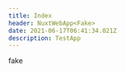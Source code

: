 ```yaml
---
title: Index
header: NuxtWebApp<Fake>
date: 2021-06-17T06:41:34.021Z
description: TestApp
---
```

fake
